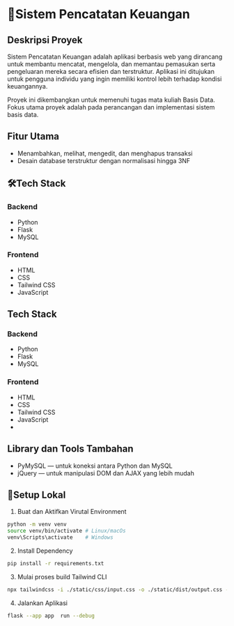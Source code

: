 # 📝Sistem Pencatatan Keuangan

## Deskripsi Proyek
Sistem Pencatatan Keuangan adalah aplikasi berbasis web yang dirancang untuk membantu mencatat, mengelola, dan memantau pemasukan serta pengeluaran mereka secara efisien dan terstruktur. Aplikasi ini ditujukan untuk pengguna individu yang ingin memiliki kontrol lebih terhadap kondisi keuangannya.

Proyek ini dikembangkan untuk memenuhi tugas mata kuliah Basis Data.
Fokus utama proyek adalah pada perancangan dan implementasi sistem basis data.

## Fitur Utama
- Menambahkan, melihat, mengedit, dan menghapus transaksi
- Desain database terstruktur dengan normalisasi hingga 3NF

## 🛠️Tech Stack

### Backend
- Python
- Flask
- MySQL

### Frontend
- HTML
- CSS
- Tailwind CSS
- JavaScript


## Tech Stack
### Backend
- Python
- Flask
- MySQL

### Frontend
- HTML
- CSS
- Tailwind CSS
- JavaScript
- 
## Library dan Tools Tambahan
- PyMySQL — untuk koneksi antara Python dan MySQL
- jQuery — untuk manipulasi DOM dan AJAX yang lebih mudah
  
## 🚀Setup Lokal
1. Buat dan Aktifkan Virutal Environment
```bash
python -m venv venv
source venv/bin/activate # Linux/macOs
venv\Scripts\activate    # Windows
```

2. Install Dependency
```bash
pip install -r requirements.txt
```

3. Mulai proses build Tailwind CLI
```bash
npx tailwindcss -i ./static/css/input.css -o ./static/dist/output.css --watch
```

4. Jalankan Aplikasi
```bash
flask --app app  run --debug
```
